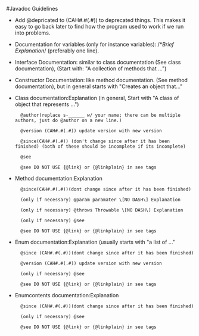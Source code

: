 #Javadoc Guidelines
- Add @depricated to (CAH#.#(.#)) to deprecated things. 
This makes it easy to go back later to find how the program used to work if we run into problems.
- Documentation for variables (only for instance variables): /**Brief Explanation*/ (preferably one line).
- Interface Documentation: similar to class documentation (See class documentation), (Start with: "A collection of methods that ...")
- Constructor Documentation: like method documentation. (See method documentation), but in general starts with "Creates an object that..."
- Class documentation:Explanation (in general, Start with "A class of object that represents ...")
	
		@author(replace s-______ w/ your name; there can be multiple authors, just do @author on a new line.)
		
		@version (CAH#.#(.#)) update version with new version
		
		@since(CAH#.#(.#)) (don't change since after it has been finished) (both of these should be incomplete if its incomplete)
		
		@see
		
		@see DO NOT USE {@link} or {@linkplain} in see tags
		
- Method documentation:Explanation 
	
		@since(CAH#.#(.#))(dont change since after it has been finished)
		
		(only if necessary) @param paramater \[NO DASH\] Explanation 
		
		(only if necessary) @throws Throwable \[NO DASH\] Explanation 
		
		(only if necessary) @see
	
		@see DO NOT USE {@link} or {@linkplain} in see tags
		
- Enum documentation:Explanation (usually starts with "a list of ..."
		
		@since (CAH#.#(.#))(dont change since after it has been finished)
		
		@version (CAH#.#(.#)) update version with new version
		
		(only if necessary) @see
	
		@see DO NOT USE {@link} or {@linkplain} in see tags
		
- Enumcontents documentation:Explanation
		
		@since (CAH#.#(.#))(dont change since after it has been finished)
		
		(only if necessary) @see
	
		@see DO NOT USE {@link} or {@linkplain} in see tags
		